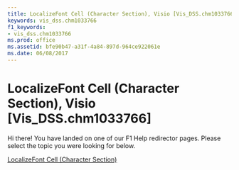 ```yaml
---
title: LocalizeFont Cell (Character Section), Visio [Vis_DSS.chm1033766]
keywords: vis_dss.chm1033766
f1_keywords:
- vis_dss.chm1033766
ms.prod: office
ms.assetid: bfe90b47-a31f-4a84-897d-964ce922061e
ms.date: 06/08/2017
---
```



# LocalizeFont Cell (Character Section), Visio [Vis_DSS.chm1033766]

Hi there! You have landed on one of our F1 Help redirector pages. Please select the topic you were looking for below.

[LocalizeFont Cell (Character Section)](http://msdn.microsoft.com/library/b7814b80-cd32-3677-6d00-9a15dd4b1bef%28Office.15%29.aspx)

